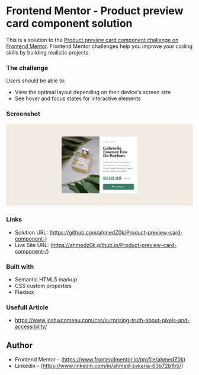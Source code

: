 # Frontend Mentor - Product preview card component solution

This is a solution to the [Product preview card component challenge on Frontend Mentor](https://www.frontendmentor.io/challenges/product-preview-card-component-GO7UmttRfa). Frontend Mentor challenges help you improve your coding skills by building realistic projects. 

### The challenge

Users should be able to:

- View the optimal layout depending on their device's screen size
- See hover and focus states for interactive elements

### Screenshot

![](./images/screen-shot.png)

### Links

- Solution URL: (https://github.com/ahmedZ0k/Product-preview-card-component-)
- Live Site URL: (https://ahmedz0k.github.io/Product-preview-card-component-/)


### Built with

- Semantic HTML5 markup
- CSS custom properties
- Flexbox

### Usefull Article

- https://www.joshwcomeau.com/css/surprising-truth-about-pixels-and-accessibility/

## Author

- Frontend Mentor - (https://www.frontendmentor.io/profile/ahmedZ0k)
- Linkedin - (https://www.linkedin.com/in/ahmed-zakaria-63b72b1b5/)
